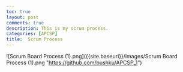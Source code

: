 ```yaml
---
toc: true
layout: post
comments: true
description: This is my scrum process.
categories: [APCSP]
title:  Scrum Process
---
```


![Scrum Board Process (1).png]({{site.baseurl}}/images/Scrum Board Process (1).png "https://github.com/bushku/APCSP_1")